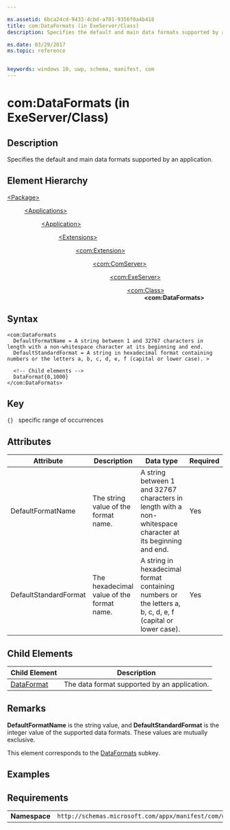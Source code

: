 ```yaml
---

ms.assetid: 6bca24cd-9433-4cbd-a701-9356f0a4b418
title: com:DataFormats (in ExeServer/Class)
description: Specifies the default and main data formats supported by an application.

ms.date: 03/29/2017
ms.topic: reference


keywords: windows 10, uwp, schema, manifest, com
---
```


# com:DataFormats (in ExeServer/Class)

## Description
Specifies the default and main data formats supported by an application.

## Element Hierarchy
<dl>
<dt><a href="element-package.md">&lt;Package&gt;</a></dt>
<dd>
<dl>
<dt><a href="element-applications.md">&lt;Applications&gt;</a></dt>
<dd>
<dl>
<dt><a href="element-application.md">&lt;Application&gt;</a></dt>
<dd>
<dl>
<dt><a href="element-1-extensions.md">&lt;Extensions&gt;</a></dt>
<dd>
<dl>
<dt><a href="element-com-extension.md">&lt;com:Extension&gt;</a></dt>
<dd>
<dl>
<dt><a href="element-com-comserver.md">&lt;com:ComServer&gt;</a></dt>
<dd>
<dl>
<dt><a href="element-com-exeserver.md">&lt;com:ExeServer&gt;</a></dt>
<dd>
<dl>
<dt><a href="element-com-exeserver-class.md">&lt;com:Class&gt;</a></dt>
<dd><b>&lt;com:DataFormats&gt;</b></dd>
</dl>
</dd>
</dl>
</dd>
</dl>
</dd>
</dl>
</dd>
</dl>
</dd>
</dl>
</dd>
</dl>
</dd>
</dl>

## Syntax
```syntax
<com:DataFormats
  DefaultFormatName = A string between 1 and 32767 characters in length with a non-whitespace character at its beginning and end.
  DefaultStandardFormat = A string in hexadecimal format containing numbers or the letters a, b, c, d, e, f (capital or lower case). >

  <!-- Child elements -->
  DataFormat{0,1000}
</com:DataFormats>
```

## Key
`{}`   specific range of occurrences 

## Attributes

| Attribute | Description | Data type | Required |
|-----------|-------------|-----------|----------|
| DefaultFormatName | The string value of the format name. | A string between 1 and 32767 characters in length with a non-whitespace character at its beginning and end. | Yes |
| DefaultStandardFormat | The hexadecimal value of the format name. | A string in hexadecimal format containing numbers or the letters a, b, c, d, e, f (capital or lower case). | Yes |

## Child Elements

| Child Element | Description |
|---------------|-------------|
| [DataFormat](element-com-exe-dataformat.md) | The data format supported by an application. |

## Remarks
**DefaultFormatName** is the string value, and **DefaultStandardFormat** is the integer value of the supported data formats. These values are mutually exclusive.

This element corresponds to the [DataFormats](https://msdn.microsoft.com/library/windows/desktop/ms678525.aspx) subkey.

## Examples

## Requirements
|               |                                                             |
|---------------|-------------------------------------------------------------|
| **Namespace** | `http://schemas.microsoft.com/appx/manifest/com/windows10` |